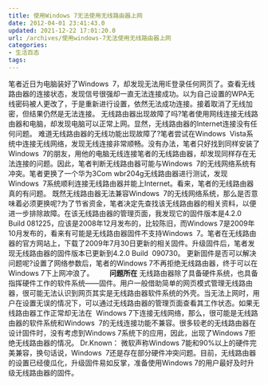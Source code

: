 ```yaml
---
title: 使用Windows 7无法使用无线路由器上网
date: 2012-04-01 23:41:43.0
updated: 2021-12-22 17:01:20.0
url: /archives/使用windows-7无法使用无线路由器上网
categories: 
- 生活百态
tags: 
---
```


笔者近日为电脑装好了Windows  7，却发现无法用IE登录任何网页了。查看无线路由器的连接状态，发现信号很强却一直无法连接成功。以为自己设置的WPA无线密码被人更改了，于是重新进行设置，依然无法成功连接。接着取消了无线加密，但结果仍然是无法连接。
无线路由器出现故障了吗?笔者使用网线连接无线路由器和电脑，却发现电脑可以正常上网。显然，无线路由器的Internet连接没有任何问题。
难道无线路由器的无线功能出现故障了?笔者尝试在Windows  Vista系统中连接无线网络，发现无线连接非常顺畅。没有办法，笔者只好找到同样安装了Windows  7的朋友，用他的电脑无线连接笔者的无线路由器，却发现同样存在无法连接的问题。因此，笔者判断无线路由器可能与Windows  7的无线网络系统有冲突。笔者更换了一个华为3Com wbr204g无线路由器进行测试，发现Windows  7系统顺利连接无线路由器并能上Internet。看来，笔者的无线路由器真的有问题。
既然无线路由器无法兼容Windows  7的无线网络系统，那么是否意味着必须更换呢?为了节省资金，笔者决定先查找该无线路由器的相关资料，以便进一步排除故障。在该无线路由器的管理页面，我发现它的固件版本是4.2.0  Build 081225，应该是2008年12月发布的，比较陈旧，而Windows 7是2009年10月发布的，看来有可能是无线路由器固件不支持Windows  7。笔者在无线路由器的官方网站上，下载了2009年7月30日更新的相关固件。升级固件后，笔者发现无线路由器的固件版本已更新到4.2.0 Build  090730。
更新固件是否可以解决问题呢?设置了网络参数后，笔者的Windows 7不再拒绝无线路由器，终于可以在Windows 7下上网冲浪了。
<strong>　　问题所在</strong>
无线路由器除了具备硬件系统，也具备指挥硬件工作的软件系统——固件。用户一般借助简单的网页模式管理无线路由器，很可能无法认识到网页其实是无线路由器软件系统的外壳。当无法上网时，用户在设置无误的情况下，可以通过无线路由器的管理页面查看其工作状态。如果无线路由器工作正常却无法在  Windows 7下连接无线网络，那么，很可能是无线路由器的软件系统和Windows  7的无线连接功能不兼容。很多较老的无线路由器在设计固件时，没有考虑到Windows 7系统下的应用，因此，出现了Windows 7拒绝无线路由器的情况。
Dr.Known：
微软声称Windows 7能和90%以上的硬件完美兼容，换句话说，Windows  7还是存在部分硬件冲突问题。目前，无线路由器的设置已经傻瓜化，升级固件易如反掌，准备使用Windows 7的用户最好及时升级无线路由器的固件。